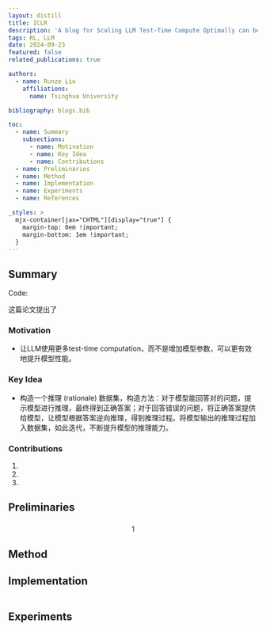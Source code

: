 ```yaml
---
layout: distill
title: ICLR
description: 'A blog for Scaling LLM Test-Time Compute Optimally can be More Effective than Scaling Model Parameters (arXiv 2408)'
tags: RL, LLM
date: 2024-09-23
featured: false
related_publications: true

authors:
  - name: Runze Liu
    affiliations:
      name: Tsinghua University

bibliography: blogs.bib

toc:
  - name: Summary
    subsections:
      - name: Motivation
      - name: Key Idea
      - name: Contributions
  - name: Preliminaries
  - name: Method
  - name: Implementation
  - name: Experiments
  - name: References

_styles: >
  mjx-container[jax="CHTML"][display="true"] {
    margin-top: 0em !important;
    margin-bottom: 1em !important;
  }
---
```


## Summary

Code: 

这篇论文提出了 <d-cite key="DPO"></d-cite>

### Motivation

- 让LLM使用更多test-time computation，而不是增加模型参数，可以更有效地提升模型性能。

### Key Idea

- 构造一个推理 (rationale) 数据集，构造方法：对于模型能回答对的问题，提示模型进行推理，最终得到正确答案；对于回答错误的问题，将正确答案提供给模型，让模型根据答案逆向推理，得到推理过程。将模型输出的推理过程加入数据集，如此迭代，不断提升模型的推理能力。

### Contributions

1. 
2. 
3. 

## Preliminaries

### 

$$
\begin{equation}
1
\end{equation}
$$


## Method

### 




## Implementation

```python

```

## Experiments
